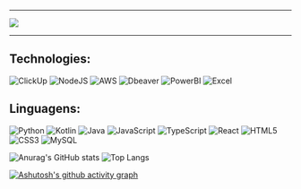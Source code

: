 <hr>
<img src="https://readme-typing-svg.herokuapp.com/?color=16FF00&size=35&center=true&vCenter=true&width=1000&lines=Olá,+me+chamo+Felipe+Souza+Panichi;Moro+em+São+Paulo,+SP;&https://git.io/typing-svg"/>
<hr>
<h2>Technologies:</h2>

  ![ClickUp](https://img.shields.io/badge/Clickup-%23323330.svg?style=for-the-badge&logo=clickup&logoColor=16FF00)
  ![NodeJS](https://img.shields.io/badge/node.js-%23323330?style=for-the-badge&logo=node.js&logoColor=16FF00)
  ![AWS](https://img.shields.io/badge/Clickup-%23323330.svg?style=for-the-badge&logo=amazonwebservices&logoColor=16FF00)
  ![Dbeaver](https://img.shields.io/badge/Dbeaver-%23323330.svg?style=for-the-badge&logo=dbeaver&logoColor=16FF00)
  ![PowerBI](https://img.shields.io/badge/PowerBI-%23323330.svg?style=for-the-badge&logo=&logoColor=16FF00)
  ![Excel](https://img.shields.io/badge/Excel-%23323330.svg?style=for-the-badge&logo=&logoColor=16FF00)
  
<h2>Linguagens:</h2>

![Python](https://img.shields.io/badge/python-%23323330?style=for-the-badge&logo=python&logoColor=16FF00)
![Kotlin](https://img.shields.io/badge/kotlin-%23323330.svg?style=for-the-badge&logo=kotlin&logoColor=16FF00)
![Java](https://img.shields.io/badge/java-%23323330.svg?style=for-the-badge&logo=openjdk&logoColor=16FF00)
![JavaScript](https://img.shields.io/badge/javascript-%23323330.svg?style=for-the-badge&logo=javascript&logoColor=16FF00)
![TypeScript](https://img.shields.io/badge/typescript-%23323330.svg?style=for-the-badge&logo=typescript&logoColor=16FF00)
![React](https://img.shields.io/badge/react-%23323330.svg?style=for-the-badge&logo=typescript&logoColor=16FF00)
![HTML5](https://img.shields.io/badge/html5-%23323330.svg?style=for-the-badge&logo=html5&logoColor=16FF00)
![CSS3](https://img.shields.io/badge/css3-%23323330.svg?style=for-the-badge&logo=css3&logoColor=16FF00)
![MySQL](https://img.shields.io/badge/mysql-%23323330.svg?style=for-the-badge&logo=mysql&logoColor=16FF00)


  
  ![Anurag's GitHub stats](https://github-readme-stats.vercel.app/api?username=FelipeS0uz4&size=compact&bg_color=0d1117&border_color=16FF00&title_color=16FF00&text_color=16FF00&custom_title=GitHub+Status) ![Top Langs](https://github-readme-stats-git-masterrstaa-rickstaa.vercel.app/api/top-langs/?username=FelipeS0uz4&layout=compact&bg_color=0d1117&border_color=16FF00&title_color=16FF00&text_color=16FF00&custom_title=Linguagens+Mais+Usadas) 
  



[![Ashutosh's github activity graph](https://github-readme-activity-graph.vercel.app/graph?username=FelipeS0uz4&bg=compact&bg_color=0d1117&border_color=16FF00&title_color=16FF00&text_color=16FF00&border=16FF00&line=16FF00&point=16FF00&theme=github-compact)](https://github.com/ashutosh00710/github-readme-activity-graph)
